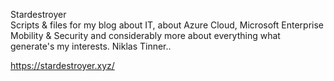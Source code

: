 Stardestroyer<br>
Scripts & files for my blog about IT, about Azure Cloud, 
Microsoft Enterprise Mobility & Security and considerably more about everything what generate's my interests. Niklas Tinner.. 

https://stardestroyer.xyz/
